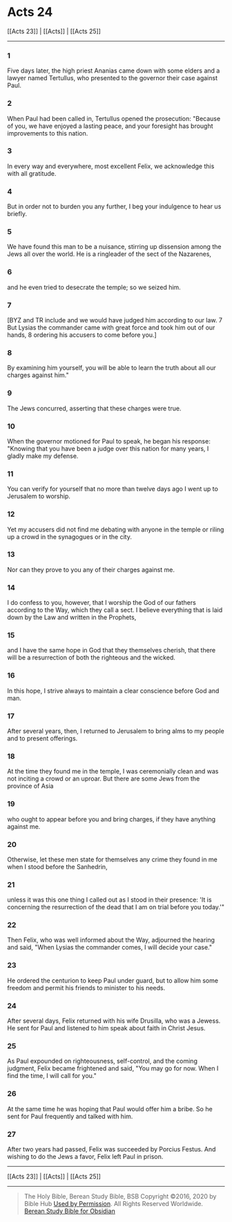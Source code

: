 # Acts 24

[[Acts 23]] | [[Acts]] | [[Acts 25]]

---

### 1
Five days later, the high priest Ananias came down with some elders and a lawyer named Tertullus, who presented to the governor their case against Paul.

### 2
When Paul had been called in, Tertullus opened the prosecution: "Because of you, we have enjoyed a lasting peace, and your foresight has brought improvements to this nation.

### 3
In every way and everywhere, most excellent Felix, we acknowledge this with all gratitude.

### 4
But in order not to burden you any further, I beg your indulgence to hear us briefly.

### 5
We have found this man to be a nuisance, stirring up dissension among the Jews all over the world. He is a ringleader of the sect of the Nazarenes,

### 6
and he even tried to desecrate the temple; so we seized him.

### 7
<span class="bsb_footnote">[BYZ and TR include and we would have judged him according to our law. 7 But Lysias the commander came with great force and took him out of our hands, 8 ordering his accusers to come before you.]</span>

### 8
By examining him yourself, you will be able to learn the truth about all our charges against him."

### 9
The Jews concurred, asserting that these charges were true.

### 10
When the governor motioned for Paul to speak, he began his response: "Knowing that you have been a judge over this nation for many years, I gladly make my defense.

### 11
You can verify for yourself that no more than twelve days ago I went up to Jerusalem to worship.

### 12
Yet my accusers did not find me debating with anyone in the temple or riling up a crowd in the synagogues or in the city.

### 13
Nor can they prove to you any of their charges against me.

### 14
I do confess to you, however, that I worship the God of our fathers according to the Way, which they call a sect. I believe everything that is laid down by the Law and written in the Prophets,

### 15
and I have the same hope in God that they themselves cherish, that there will be a resurrection of both the righteous and the wicked.

### 16
In this hope, I strive always to maintain a clear conscience before God and man.

### 17
After several years, then, I returned to Jerusalem to bring alms to my people and to present offerings.

### 18
At the time they found me in the temple, I was ceremonially clean and was not inciting a crowd or an uproar. But there are some Jews from the province of Asia

### 19
who ought to appear before you and bring charges, if they have anything against me.

### 20
Otherwise, let these men state for themselves any crime they found in me when I stood before the Sanhedrin,

### 21
unless it was this one thing I called out as I stood in their presence: 'It is concerning the resurrection of the dead that I am on trial before you today.'"

### 22
Then Felix, who was well informed about the Way, adjourned the hearing and said, "When Lysias the commander comes, I will decide your case."

### 23
He ordered the centurion to keep Paul under guard, but to allow him some freedom and permit his friends to minister to his needs.

### 24
After several days, Felix returned with his wife Drusilla, who was a Jewess. He sent for Paul and listened to him speak about faith in Christ Jesus.

### 25
As Paul expounded on righteousness, self-control, and the coming judgment, Felix became frightened and said, "You may go for now. When I find the time, I will call for you."

### 26
At the same time he was hoping that Paul would offer him a bribe. So he sent for Paul frequently and talked with him.

### 27
After two years had passed, Felix was succeeded by Porcius Festus. And wishing to do the Jews a favor, Felix left Paul in prison.

---

[[Acts 23]] | [[Acts]] | [[Acts 25]]

---

> The Holy Bible, Berean Study Bible, BSB
> Copyright &copy;2016, 2020 by Bible Hub
> [Used by Permission](https://berean.bible/terms.htm). All Rights Reserved Worldwide.
> [Berean Study Bible for Obsidian](https://github.com/gapmiss/berean-study-bible-for-obsidian)


